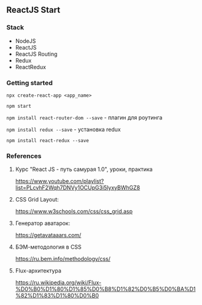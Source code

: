 ## ReactJS Start

### Stack

* NodeJS
* ReactJS
* ReactJS Routing
* Redux
* ReactRedux

### Getting started

`npx create-react-app <app_name>`

`npm start`

`npm install react-router-dom --save` - плагин для роутинга

`npm install redux --save` - установка redux

`npm install react-redux --save`

### References

1. Курс "React JS - путь самурая 1.0", уроки, практика

   https://www.youtube.com/playlist?list=PLcvhF2Wqh7DNVy1OCUpG3i5lyxyBWhGZ8

2. CSS Grid Layout:

   https://www.w3schools.com/css/css_grid.asp

3. Генератор аватарок:

   https://getavataaars.com/

4. БЭМ-методология в CSS

   https://ru.bem.info/methodology/css/
    
5. Flux-архитектура

   https://ru.wikipedia.org/wiki/Flux-%D0%B0%D1%80%D1%85%D0%B8%D1%82%D0%B5%D0%BA%D1%82%D1%83%D1%80%D0%B0
